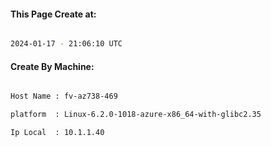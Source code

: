 
   
#### This Page Create at:

```bash

2024-01-17 - 21:06:10 UTC

```

#### Create By Machine:

```bash

Host Name : fv-az738-469

platform  : Linux-6.2.0-1018-azure-x86_64-with-glibc2.35

Ip Local  : 10.1.1.40

```

